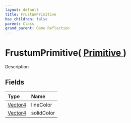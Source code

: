 ```yaml
---
layout: default
title: FrustumPrimitive
has_children: false
parent: Class
grand_parent: Game Reflection
---
```

# FrustumPrimitive( [ Primitive ](/docs/game-reflection/classes/primitive) )
Description 

## Fields

| Type | Name |
|:-------------|:--------------|
| [Vector4](/docs/game-reflection/classes/vector4) | lineColor |
| [Vector4](/docs/game-reflection/classes/vector4) | solidColor |

